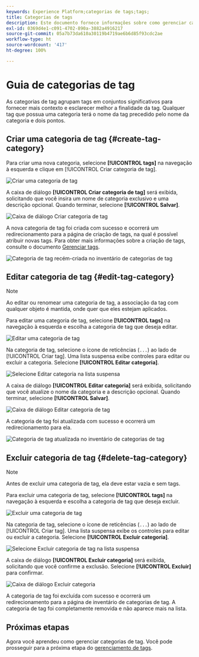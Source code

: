 ```yaml
---
keywords: Experience Platform;categorias de tags;tags;
title: Categorias de tags
description: Este documento fornece informações sobre como gerenciar categorias de tags unificadas na Adobe Experience Cloud
exl-id: 0369d4e1-c091-4702-890a-3882a4916217
source-git-commit: 05a7b73da610a30119b4719ae6b6d85f93cdc2ae
workflow-type: ht
source-wordcount: '417'
ht-degree: 100%

---
```


# Guia de categorias de tag

As categorias de tag agrupam tags em conjuntos significativos para fornecer mais contexto e esclarecer melhor a finalidade da tag. Qualquer tag que possua uma categoria terá o nome da tag precedido pelo nome da categoria e dois pontos.

## Criar uma categoria de tag {#create-tag-category}

Para criar uma nova categoria, selecione **[!UICONTROL tags]** na navegação à esquerda e clique em [!UICONTROL Criar categoria de tag].

![Criar uma categoria de tag](./images/create-tag-category.png)

A caixa de diálogo **[!UICONTROL Criar categoria de tag]** será exibida, solicitando que você insira um nome de categoria exclusivo e uma descrição opcional. Quando terminar, selecione **[!UICONTROL Salvar]**.

![Caixa de diálogo Criar categoria de tag](./images/create-tag-category-dialog.png)

A nova categoria de tag foi criada com sucesso e ocorrerá um redirecionamento para a página de criação de tags, na qual é possível atribuir novas tags. Para obter mais informações sobre a criação de tags, consulte o documento [Gerenciar tags](./managing-tags.md#create-a-tag-create-tag).

![Categoria de tag recém-criada no inventário de categorias de tag](./images/new-tag-cateogry-listed.png)

## Editar categoria de tag {#edit-tag-category}

>[!NOTE]
>
>Ao editar ou renomear uma categoria de tag, a associação da tag com qualquer objeto é mantida, onde quer que eles estejam aplicados.

Para editar uma categoria de tag, selecione **[!UICONTROL tags]** na navegação à esquerda e escolha a categoria de tag que deseja editar.

![Editar uma categoria de tag](./images/edit-tag-category.png)

Na categoria de tag, selecione o ícone de reticências (`...`) ao lado de [!UICONTROL Criar tag]. Uma lista suspensa exibe controles para editar ou excluir a categoria. Selecione **[!UICONTROL Editar categoria]**.

![Selecione Editar categoria na lista suspensa](./images/select-edit-tag-category.png)

A caixa de diálogo **[!UICONTROL Editar categoria]** será exibida, solicitando que você atualize o nome da categoria e a descrição opcional. Quando terminar, selecione **[!UICONTROL Salvar]**.

![Caixa de diálogo Editar categoria de tag](./images/edit-category-dialog.png)

A categoria de tag foi atualizada com sucesso e ocorrerá um redirecionamento para ela.

![Categoria de tag atualizada no inventário de categorias de tag](./images/updated-tag-category.png)

## Excluir categoria de tag {#delete-tag-category}

>[!NOTE]
>
>Antes de excluir uma categoria de tag, ela deve estar vazia e sem tags.

Para excluir uma categoria de tag, selecione **[!UICONTROL tags]** na navegação à esquerda e escolha a categoria de tag que deseja excluir.

![Excluir uma categoria de tag](./images/edit-tag-category.png)

Na categoria de tag, selecione o ícone de reticências (`...`) ao lado de [!UICONTROL Criar tag]. Uma lista suspensa exibe os controles para editar ou excluir a categoria. Selecione **[!UICONTROL Excluir categoria]**.

![Selecione Excluir categoria de tag na lista suspensa](./images/select-delete-tag-category.png)

A caixa de diálogo **[!UICONTROL Excluir categoria]** será exibida, solicitando que você confirme a exclusão. Selecione **[!UICONTROL Excluir]** para confirmar.

![Caixa de diálogo Excluir categoria](./images/delete-category-dialog.png)

A categoria de tag foi excluída com sucesso e ocorrerá um redirecionamento para a página de inventário de categorias de tag. A categoria de tag foi completamente removida e não aparece mais na lista.

## Próximas etapas

Agora você aprendeu como gerenciar categorias de tag. Você pode prosseguir para a próxima etapa do [gerenciamento de tags](./managing-tags.md).
